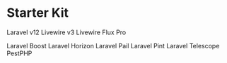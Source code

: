 # Starter Kit

Laravel v12
Livewire v3
Livewire Flux Pro

Laravel Boost
Laravel Horizon
Laravel Pail
Laravel Pint
Laravel Telescope
PestPHP
